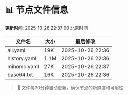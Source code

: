 # 📊 节点文件信息

**更新时间**: 2025-10-26 22:37:00 北京时间

| 文件名 | 大小 | 最后修改 |
|--------|------|----------|
| all.yaml | 19K | 2025-10-26 22:36 |
| history.yaml | 1.1M | 2025-10-26 22:36 |
| mihomo.yaml | 27K | 2025-10-26 22:37 |
| base64.txt | 16K | 2025-10-26 22:36 |

> 🔄 文件每30分钟自动更新，确保节点的新鲜度和可用性
